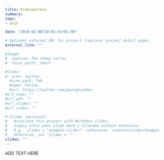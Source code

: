 ```yaml
---
title: Prebiostress
summary:
tags:
- ovin

date: "2018-02-08T18:03:41+01:00"

# Optional external URL for project (replaces project detail page).
external_link: ""

#image:
#  caption: The Sheep Cortex
#  focal_point: Smart

#links:
#- icon: twitter
  #icon_pack: fab
  #name: Follow
  #url: https://twitter.com/georgecushen
#url_code: ""
#url_pdf: ""
#url_slides: ""
#url_video: ""

# Slides (optional).
#   Associate this project with Markdown slides.
#   Simply enter your slide deck's filename without extension.
#   E.g. `slides = "example-slides"` references `content/slides/example-slides.md`.
#   Otherwise, set `slides = ""`.
slides: ""
---
```

ADD TEXT HERE
